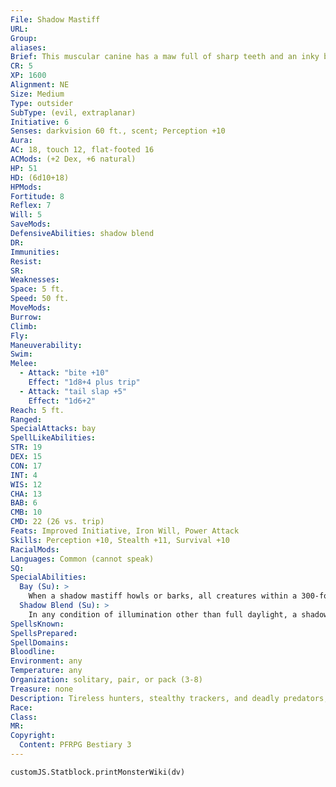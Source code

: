 ```yaml
---
File: Shadow Mastiff
URL: 
Group: 
aliases: 
Brief: This muscular canine has a maw full of sharp teeth and an inky black coat that almost seems to drink in the light around it.
CR: 5
XP: 1600
Alignment: NE
Size: Medium
Type: outsider
SubType: (evil, extraplanar)
Initiative: 6
Senses: darkvision 60 ft., scent; Perception +10
Aura: 
AC: 18, touch 12, flat-footed 16
ACMods: (+2 Dex, +6 natural)
HP: 51
HD: (6d10+18)
HPMods: 
Fortitude: 8
Reflex: 7
Will: 5
SaveMods: 
DefensiveAbilities: shadow blend
DR: 
Immunities: 
Resist: 
SR: 
Weaknesses: 
Space: 5 ft.
Speed: 50 ft.
MoveMods: 
Burrow: 
Climb: 
Fly: 
Maneuverability: 
Swim: 
Melee: 
  - Attack: "bite +10"
    Effect: "1d8+4 plus trip"
  - Attack: "tail slap +5"
    Effect: "1d6+2"
Reach: 5 ft.
Ranged: 
SpecialAttacks: bay
SpellLikeAbilities: 
STR: 19
DEX: 15
CON: 17
INT: 4
WIS: 12
CHA: 13
BAB: 6
CMB: 10
CMD: 22 (26 vs. trip)
Feats: Improved Initiative, Iron Will, Power Attack
Skills: Perception +10, Stealth +11, Survival +10
RacialMods: 
Languages: Common (cannot speak)
SQ: 
SpecialAbilities:
  Bay (Su): >
    When a shadow mastiff howls or barks, all creatures within a 300-foot spread except evil outsiders must succeed at a DC 16 Will save or become panicked for 1d4 rounds. This is a sonic, mind-affecting fear effect. A creature that successfully saves cannot be affected by the same mastiff's bay for 24 hours. This is a mind-affecting fear effect. The save DC is Charisma-based and includes a +2 racial bonus.
  Shadow Blend (Su): >
    In any condition of illumination other than full daylight, a shadow mastiff disappears into the shadows, giving it concealment (50% miss chance). Artificial illumination, even a light or continual flame spell, does not negate this ability; a daylight spell, however, does. A shadow mastiff can suspend or resume this ability as a free action.
SpellsKnown: 
SpellsPrepared: 
SpellDomains: 
Bloodline: 
Environment: any
Temperature: any
Organization: solitary, pair, or pack (3-8)
Treasure: none
Description: Tireless hunters, stealthy trackers, and deadly predators, shadow mastiffs stalk the dark corners of the Outer Planes, preying upon all beings that stray from the light. These beasts have little in common with actual canines aside from their general forms (although with the notable addition of a long, spiked tail), their bodies being the evolution of countless centuries hunting the most merciless wildernesses of the Outer Planes and the Shadow Plane. On the Material Plane, they prefer to travel in shadow, moving  soundlessly and unseen to find prey, hunting in vicious sport just as often as in hunger. Shadow mastiffs stand over 4 feet tall, with most weighing nearly 300 pounds.  In combat, these stealthy beasts prefer to fight in shadows; they shy from areas of bright light unless faced with no other choice and use their bay to force their enemies to flee from well-lit areas. Shadow mastiffs prefer to hunt in groups, using pack tactics to lure prey into traps and to draw it away from sources of light. They do not make lairs, and are usually not found with any sort of treasure, unless it is on the body of a recently slain victim.  Shadow mastiffs are popular guardians among spellcasters capable of conjuring them via lesser planar ally or lesser planar binding. Undead spellcasters and evil outsiders are immune to shadow mastiffs' fearful bay; others who are not immune might intentionally expose themselves to the creatures' bay at some point during the daylight hours when the resulting panic won't directly impact other tasks. As a general rule, it's safe to assume that any site using shadow mastiffs as guardians has already been affected by the bay, and that its inhabitants are thus immune to the ability's effects for the remaining 24 hours of that day.  Larger shadow mastiffs exist-creatures the size of horses or even bigger. These creatures have different shapes, looking less like dogs and more like larger creatures such as lions, dinosaurs, or even dragons. Such creatures have additional racial Hit Dice, and could even have extra abilities such as flight or breath weapons.
Race: 
Class: 
MR: 
Copyright:
  Content: PFRPG Bestiary 3
---
```

```dataviewjs
customJS.Statblock.printMonsterWiki(dv)
```
